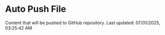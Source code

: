 # Auto Push File

Content that will be pushed to GitHub repository.
Last updated: 07/01/2025, 03:25:42 AM